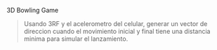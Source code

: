 3D Bowling Game
> Usando 3RF y el acelerometro del celular, generar un vector de direccion
cuando el movimiento inicial y final tiene una distancia minima para simular el lanzamiento.
